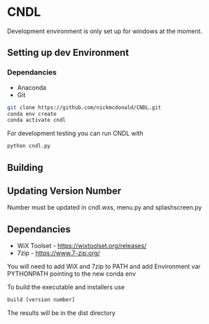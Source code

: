 # CNDL

Development environment is only set up for windows at the moment.

## Setting up dev Environment
### Dependancies
- Anaconda
- Git

``` bash
git clone https://github.com/nickmcdonald/CNDL.git
conda env create
conda activate cndl
```

For development testing you can run CNDL with
``` bash
python cndl.py
```

## Building
## Updating Version Number
Number must be updated in cndl.wxs, menu.py and splashscreen.py
## Dependancies
- WiX Toolset - https://wixtoolset.org/releases/
- 7zip - https://www.7-zip.org/

You will need to add WiX and 7zip to PATH and add Environment var PYTHONPATH pointing to the new conda env

To build the executable and installers use
``` bash
build [version number]
```
The results will be in the dist directory
